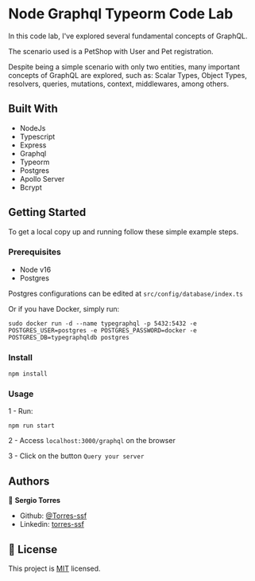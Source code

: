 # Node Graphql Typeorm Code Lab

In this code lab, I've explored several fundamental concepts of GraphQL.

The scenario used is a PetShop with User and Pet registration.

Despite being a simple scenario with only two entities, many important concepts of GraphQL are explored, such as: Scalar Types, Object Types, resolvers, queries, mutations, context, middlewares, among others.

## Built With

- NodeJs
- Typescript
- Express
- Graphql
- Typeorm
- Postgres
- Apollo Server
- Bcrypt

## Getting Started

To get a local copy up and running follow these simple example steps.

### Prerequisites

- Node v16
- Postgres

Postgres configurations can be edited at `src/config/database/index.ts`

Or if you have Docker, simply run:

```
sudo docker run -d --name typegraphql -p 5432:5432 -e POSTGRES_USER=postgres -e POSTGRES_PASSWORD=docker -e POSTGRES_DB=typegraphqldb postgres
```

### Install

```
npm install
```

### Usage

1 - Run:

```
npm run start
```

2 - Access `localhost:3000/graphql` on the browser

3 - Click on the button `Query your server`

## Authors

👤 **Sergio Torres**

- Github: [@Torres-ssf](https://github.com/Torres-ssf)
- Linkedin: [torres-ssf](https://www.linkedin.com/in/torres-ssf/)

## 📝 License

This project is [MIT](lic.url) licensed.
